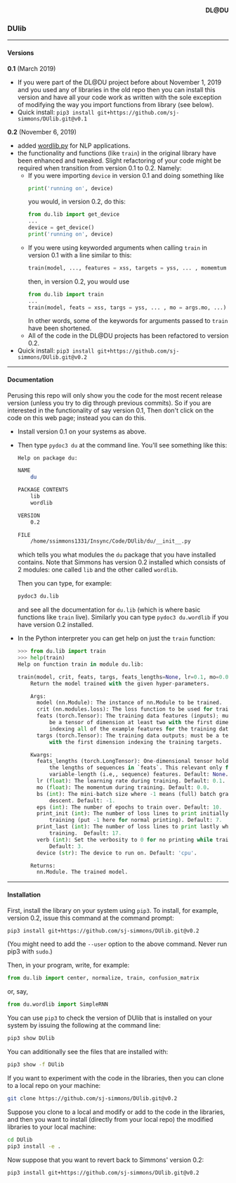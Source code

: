 <p align="right"> <b> DL@DU </b> </p> <a id="dldu"></a>

### DUlib
---

#### Versions

**0.1** (March 2019)
  * If you were part of the DL@DU project before about November 1, 2019 and
    you used any of libraries in the old repo then you can install this version
    and have all your code work as written with the sole exception of modifying
    the way you import functions from library (see below).
  * Quick install: `pip3 install git+https://github.com/sj-simmons/DUlib.git@v0.1`

**0.2** (November 6, 2019)
  * added [wordlib.py](du/wordlib.py) for NLP applications.
  * the functionality and functions (like `train`) in the original library
    have been enhanced and tweaked.  Slight refactoring of your code might be
    required when transition from version 0.1 to 0.2. Namely:
    * If you were importing `device` in version 0.1 and doing something like
      ``` python
      print('running on', device)
      ```
      you would, in version 0.2, do this:
      ``` python
      from du.lib import get_device
      ...
      device = get_device()
      print('running on', device)
      ```
    * If you were using keyworded arguments when calling `train` in version 0.1
      with a line similar to this:
      ``` python
      train(model, ..., features = xss, targets = yss, ... , momemtum = args.mo, ...)
      ```
      then, in version 0.2, you would use 
      ``` python
      from du.lib import train
      ...
      train(model, feats = xss, targs = yss, ... , mo = args.mo, ...)
      ```
      In other words, some of the keywords for arguments passed to `train` have
      been shortened.
    * All of the code in the DL@DU projects has been refactored to version 0.2.
  * Quick install: `pip3 install git+https://github.com/sj-simmons/DUlib.git@v0.2`

---

#### Documentation

Perusing this repo will only show you the code for the most recent release
version (unless you try to dig through previous commits).  So if you are interested
in the functionality of say version 0.1, Then don't click on the code on this web
page; instead you can do this.
* Install version 0.1 on your systems as above.
* Then type `pydoc3 du` at the command line.  You'll see something like this:
  ``` bash
  Help on package du:

  NAME
      du

  PACKAGE CONTENTS
      lib
      wordlib

  VERSION
      0.2

  FILE
      /home/ssimmons1331/Insync/Code/DUlib/du/__init__.py
  ```
  which tells you what modules the `du` package that you have installed contains.
  Note that Simmons has version 0.2 installed which consists of 2 modules: one called
  `lib` and the other called `wordlib`.

  Then you can type, for example:
  ``` bash
  pydoc3 du.lib
  ```
  and see all the documentation for `du.lib` (which is where basic functions like
  `train` live).  Similarly you can type `pydoc3 du.wordlib` if you have version 0.2
  installed.
* In the Python interpreter you can get help on just the `train` function:
  ``` python
  >>> from du.lib import train
  >>> help(train)
  Help on function train in module du.lib:

  train(model, crit, feats, targs, feats_lengths=None, lr=0.1, mo=0.0, bs=-1, eps=10, print_init=7, print_last=17, verb=3, device='cpu')
      Return the model trained with the given hyper-parameters.

      Args:
        model (nn.Module): The instance of nn.Module to be trained.
        crit (nn.modules.loss): The loss function to be used for training.
        feats (torch.Tensor): The training data features (inputs); must
            be a tensor of dimension at least two with the first dimension
            indexing all of the example features for the training data.
        targs (torch.Tensor): The training data outputs; must be a tensor
            with the first dimension indexing the training targets.

      Kwargs:
        feats_lengths (torch.LongTensor): One-dimensional tensor holding
            the lengths of sequences in `feats`. This relevant only for
            variable-length (i.e,, sequence) features. Default: None.
        lr (float): The learning rate during training. Default: 0.1.
        mo (float): The momentum during training. Default: 0.0.
        bs (int): The mini-batch size where -1 means (full) batch gradient
            descent. Default: -1.
        eps (int): The number of epochs to train over. Default: 10.
        print_init (int): The number of loss lines to print initially when
            training (put -1 here for normal printing). Default: 7.
        print_last (int): The number of loss lines to print lastly when
            training.  Default: 17.
        verb (int): Set the verbosity to 0 for no printing while training.
            Default: 3.
        device (str): The device to run on. Default: 'cpu'.

      Returns:
        nn.Module. The trained model.
  ```
---

#### Installation

First, install the library on your system using `pip3`. To install, for example,
version 0.2, issue this command at the command prompt:
``` bash
pip3 install git+https://github.com/sj-simmons/DUlib.git@v0.2
```
(You might need to add the `--user` option to the above command. Never run
pip3 with `sudo`.)

Then, in your program, write, for example:
``` python
from du.lib import center, normalize, train, confusion_matrix
```
or, say,
``` python
from du.wordlib import SimpleRNN
```

You can use `pip3` to check the version of DUlib that is installed on your
system by issuing the following at the command line:
``` bash
pip3 show DUlib
```

You can additionally see the files that are installed with:
``` bash
pip3 show -f DUlib
```
If you want to experiment with the code in the libraries, then you can clone
to a local repo on your machine:
``` bash
git clone https://github.com/sj-simmons/DUlib.git@v0.2
```
Suppose you clone to a local and modify or add to the code in the libraries, and
then you want to install (directly from your local repo) the modified libraries
to your local machine:
``` bash
cd DUlib
pip3 install -e .
```
Now suppose that you want to revert back to Simmons' version 0.2:
``` bash
pip3 install git+https://github.com/sj-simmons/DUlib.git@v0.2
```
